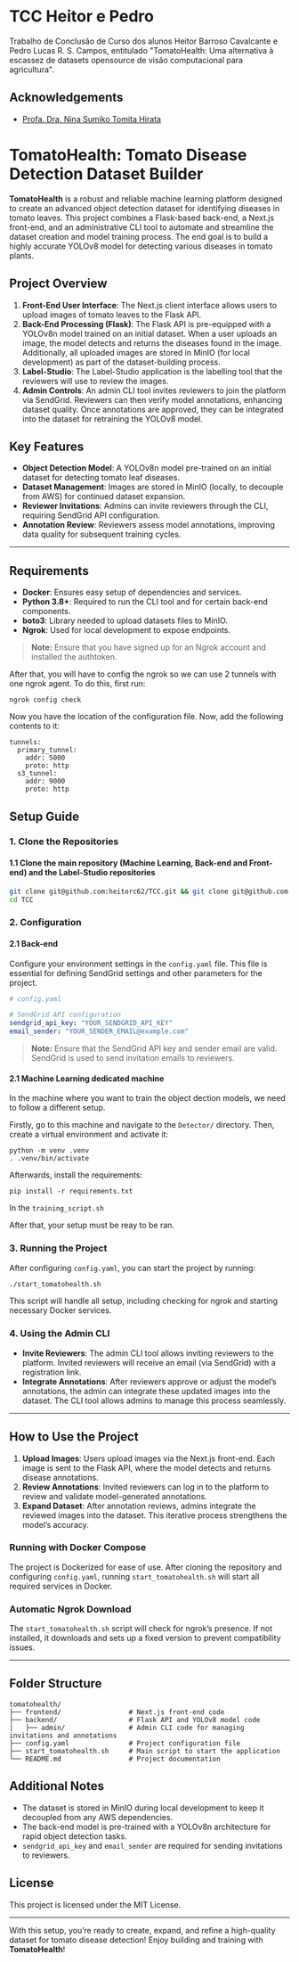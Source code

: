 # TCC Heitor e Pedro

Trabalho de Conclusão de Curso dos alunos Heitor Barroso Cavalcante e Pedro Lucas R. S. Campos, entitulado "TomatoHealth: Uma alternativa à escassez de datasets opensource de visão computacional para agricultura".

## Acknowledgements

 - [Profa. Dra. Nina Sumiko Tomita Hirata](https://www.ime.usp.br/~nina/)

# TomatoHealth: Tomato Disease Detection Dataset Builder

**TomatoHealth** is a robust and reliable machine learning platform designed to create an advanced object detection dataset for identifying diseases in tomato leaves. This project combines a Flask-based back-end, a Next.js front-end, and an administrative CLI tool to automate and streamline the dataset creation and model training process. The end goal is to build a highly accurate YOLOv8 model for detecting various diseases in tomato plants.

## Project Overview

1. **Front-End User Interface**: The Next.js client interface allows users to upload images of tomato leaves to the Flask API.
2. **Back-End Processing (Flask)**: The Flask API is pre-equipped with a YOLOv8n model trained on an initial dataset. When a user uploads an image, the model detects and returns the diseases found in the image. Additionally, all uploaded images are stored in MinIO (for local development) as part of the dataset-building process.
3. **Label-Studio**: The Label-Studio application is the labelling tool that the reviewers will use to review the images.
4. **Admin Controls**: An admin CLI tool invites reviewers to join the platform via SendGrid. Reviewers can then verify model annotations, enhancing dataset quality. Once annotations are approved, they can be integrated into the dataset for retraining the YOLOv8 model.

## Key Features

- **Object Detection Model**: A YOLOv8n model pre-trained on an initial dataset for detecting tomato leaf diseases.
- **Dataset Management**: Images are stored in MinIO (locally, to decouple from AWS) for continued dataset expansion.
- **Reviewer Invitations**: Admins can invite reviewers through the CLI, requiring SendGrid API configuration.
- **Annotation Review**: Reviewers assess model annotations, improving data quality for subsequent training cycles.

---

## Requirements

- **Docker**: Ensures easy setup of dependencies and services.
- **Python 3.8+**: Required to run the CLI tool and for certain back-end components.
- **boto3**: Library needed to upload datasets files to MinIO.
- **Ngrok**: Used for local development to expose endpoints.

> **Note:** Ensure that you have signed up for an Ngrok account and installed the authtoken.

After that, you will have to config the ngrok so we can use 2 tunnels with one ngrok agent. To do this, first run:
```
ngrok config check
```
Now you have the location of the configuration file. Now, add the following contents to it:

```
tunnels:
  primary_tunnel:
    addr: 5000
    proto: http
  s3_tunnel:
    addr: 9000
    proto: http
```

## Setup Guide

### 1. Clone the Repositories

#### 1.1 Clone the main repository (Machine Learning, Back-end and Front-end) and the Label-Studio repositories
```bash
git clone git@github.com:heitorc62/TCC.git && git clone git@github.com:heitorc62/label-studio.git
cd TCC
```

### 2. Configuration

#### 2.1 Back-end

Configure your environment settings in the `config.yaml` file. This file is essential for defining SendGrid settings and other parameters for the project.

```yaml
# config.yaml

# SendGrid API configuration
sendgrid_api_key: "YOUR_SENDGRID_API_KEY"
email_sender: "YOUR_SENDER_EMAIL@example.com"
```

> **Note:** Ensure that the SendGrid API key and sender email are valid. SendGrid is used to send invitation emails to reviewers.

#### 2.1 Machine Learning dedicated machine
In the machine where you want to train the object dection models, we need to follow a different setup.

Firstly, go to this machine and navigate to the `Detector/` directory. Then, create a virtual environment and activate it:
```
python -m venv .venv
. .venv/bin/activate
```
Afterwards, install the requirements:
```
pip install -r requirements.txt
```

In the `training_script.sh`

After that, your setup must be reay to be ran.

### 3. Running the Project

After configuring `config.yaml`, you can start the project by running:

```bash
./start_tomatohealth.sh
```

This script will handle all setup, including checking for ngrok and starting necessary Docker services.

### 4. Using the Admin CLI

- **Invite Reviewers**: The admin CLI tool allows inviting reviewers to the platform. Invited reviewers will receive an email (via SendGrid) with a registration link.
- **Integrate Annotations**: After reviewers approve or adjust the model’s annotations, the admin can integrate these updated images into the dataset. The CLI tool allows admins to manage this process seamlessly.

---

## How to Use the Project

1. **Upload Images**: Users upload images via the Next.js front-end. Each image is sent to the Flask API, where the model detects and returns disease annotations.
2. **Review Annotations**: Invited reviewers can log in to the platform to review and validate model-generated annotations.
3. **Expand Dataset**: After annotation reviews, admins integrate the reviewed images into the dataset. This iterative process strengthens the model’s accuracy.

### Running with Docker Compose

The project is Dockerized for ease of use. After cloning the repository and configuring `config.yaml`, running `start_tomatohealth.sh` will start all required services in Docker.

### Automatic Ngrok Download

The `start_tomatohealth.sh` script will check for ngrok’s presence. If not installed, it downloads and sets up a fixed version to prevent compatibility issues.

---

## Folder Structure

```plaintext
tomatohealth/
├── frontend/                 # Next.js front-end code
├── backend/                  # Flask API and YOLOv8 model code
|   ├── admin/                # Admin CLI code for managing invitations and annotations
├── config.yaml               # Project configuration file
├── start_tomatohealth.sh     # Main script to start the application
└── README.md                 # Project documentation
```

## Additional Notes

- The dataset is stored in MinIO during local development to keep it decoupled from any AWS dependencies.
- The back-end model is pre-trained with a YOLOv8n architecture for rapid object detection tasks.
- `sendgrid_api_key` and `email_sender` are required for sending invitations to reviewers.

## License

This project is licensed under the MIT License.

---

With this setup, you’re ready to create, expand, and refine a high-quality dataset for tomato disease detection! Enjoy building and training with **TomatoHealth**!
